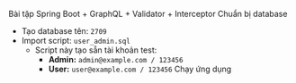 Bài tập Spring Boot + GraphQL + Validator + Interceptor
Chuẩn bị database
- Tạo database tên: `2709`
- Import script: `user_admin.sql`
  - Script này tạo sẵn tài khoản test:
    - **Admin:** `admin@example.com / 123456`
    - **User:** `user@example.com / 123456`
Chạy ứng dụng


